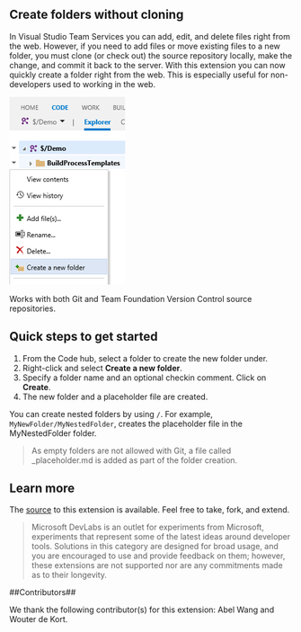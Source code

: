 ## Create folders without cloning ##

In Visual Studio Team Services you can add, edit, and delete files right from the web. However, if you need to add files or move existing files to a new folder, you must clone (or check out) the source repository locally, make the change, and commit it back to the server. With this extension you can now quickly create a folder right from the web. This is especially useful for non-developers used to working in the web.

![Create a new folder](images/image1.png)

Works with both Git and Team Foundation Version Control source repositories.

## Quick steps to get started ##

1. From the Code hub, select a folder to create the new folder under.
1. Right-click and select **Create a new folder**.
1. Specify a folder name and an optional checkin comment. Click on **Create**.
1. The new folder and a placeholder file are created.

You can create nested folders by using `/`. For example, `MyNewFolder/MyNestedFolder`, creates the placeholder file in the MyNestedFolder folder.

> As empty folders are not allowed with Git, a file called _placeholder.md is added as part of the folder creation. 

## Learn more ##

The [source](https://github.com/ALM-Rangers/VSO-Extension-FolderManagement) to this extension is available. Feel free to take, fork, and extend.

> Microsoft DevLabs is an outlet for experiments from Microsoft, experiments that represent some of the latest ideas around developer tools. Solutions in this category are designed for broad usage, and you are encouraged to use and provide feedback on them; however, these extensions are not supported nor are any commitments made as to their longevity.

##Contributors##

We thank the following contributor(s) for this extension: Abel Wang and Wouter de Kort. 
